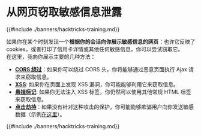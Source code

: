 # 从网页窃取敏感信息泄露

{{#include ./banners/hacktricks-training.md}}

如果你在某个时刻发现一个**根据你的会话向你展示敏感信息的网页**：也许它反映了 cookies，或者打印了信用卡详情或其他任何敏感信息，你可以尝试窃取它。\
在这里，我向你展示主要的几种方法：

- [**CORS 绕过**](pentesting-web/cors-bypass.md)：如果你可以绕过 CORS 头，你将能够通过恶意页面执行 Ajax 请求来窃取信息。
- [**XSS**](pentesting-web/xss-cross-site-scripting/): 如果你在页面上发现 XSS 漏洞，你可能能够利用它来窃取信息。
- [**悬挂标记**](pentesting-web/dangling-markup-html-scriptless-injection/): 如果你无法注入 XSS 标签，你仍然可以使用其他常规 HTML 标签来窃取信息。
- [**点击劫持**](pentesting-web/clickjacking.md)：如果没有针对这种攻击的保护，你可能能够欺骗用户向你发送敏感数据（示例[在这里](https://medium.com/bugbountywriteup/apache-example-servlet-leads-to-61a2720cac20)）。

{{#include ./banners/hacktricks-training.md}}

